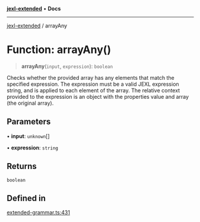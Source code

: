[**jexl-extended**](../README.md) • **Docs**

***

[jexl-extended](../globals.md) / arrayAny

# Function: arrayAny()

> **arrayAny**(`input`, `expression`): `boolean`

Checks whether the provided array has any elements that match the specified expression.
The expression must be a valid JEXL expression string, and is applied to each element of the array.
The relative context provided to the expression is an object with the properties value and array (the original array).

## Parameters

• **input**: `unknown`[]

• **expression**: `string`

## Returns

`boolean`

## Defined in

[extended-grammar.ts:431](https://github.com/nikoraes/jexl-extended/blob/06a031f168fa218082d7ed9df57973f42e70c755/src/extended-grammar.ts#L431)
